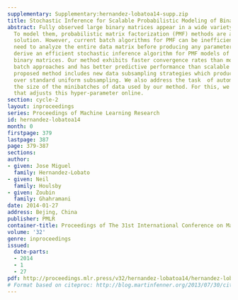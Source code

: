 ```yaml
---
supplementary: Supplementary:hernandez-lobatoa14-supp.zip
title: Stochastic Inference for Scalable Probabilistic Modeling of Binary Matrices
abstract: Fully observed large binary matrices appear in a wide variety of contexts.
  To model them, probabilistic matrix factorization (PMF) methods are an attractive
  solution. However, current batch algorithms for PMF can be inefficient because they
  need to analyze the entire data matrix before producing any parameter updates. We
  derive an efficient stochastic inference algorithm for PMF models of fully observed
  binary matrices. Our method exhibits faster convergence rates than more expensive
  batch approaches and has better predictive performance than scalable alternatives.  The
  proposed method includes new data subsampling strategies which produce large gains
  over standard uniform subsampling. We also address the task  of automatically selecting
  the size of the minibatches of data used by our method. For this, we derive an algorithm
  that adjusts this hyper-parameter online.
section: cycle-2
layout: inproceedings
series: Proceedings of Machine Learning Research
id: hernandez-lobatoa14
month: 0
firstpage: 379
lastpage: 387
page: 379-387
sections: 
author:
- given: Jose Miguel
  family: Hernandez-Lobato
- given: Neil
  family: Houlsby
- given: Zoubin
  family: Ghahramani
date: 2014-01-27
address: Bejing, China
publisher: PMLR
container-title: Proceedings of The 31st International Conference on Machine Learning
volume: '32'
genre: inproceedings
issued:
  date-parts:
  - 2014
  - 1
  - 27
pdf: http://proceedings.mlr.press/v32/hernandez-lobatoa14/hernandez-lobatoa14.pdf
# Format based on citeproc: http://blog.martinfenner.org/2013/07/30/citeproc-yaml-for-bibliographies/
---
```

